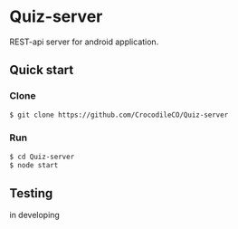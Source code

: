 # Quiz-server

REST-api server for android application.

## Quick start

### Clone
```sh
$ git clone https://github.com/CrocodileCO/Quiz-server
```

### Run
```sh
$ cd Quiz-server
$ node start
```

## Testing

in developing
